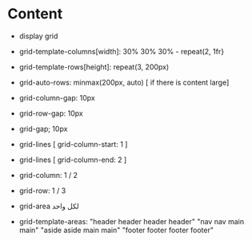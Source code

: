 # Content

- display grid
- grid-template-columns[width]: 30% 30% 30% - repeat(2, 1fr}
- grid-template-rows[height]: repeat(3, 200px)
- grid-auto-rows: minmax(200px, auto) [ if there is content large]
- grid-column-gap: 10px
- grid-row-gap: 10px
- grid-gap; 10px

- grid-lines [ grid-column-start: 1 ]
- grid-lines [ grid-column-end: 2 ]
- grid-column: 1 / 2
- grid-row: 1 / 3

- grid-area لكل واحد
- grid-template-areas:
  "header header header header"
  "nav nav main main"
  "aside aside main main"
  "footer footer footer footer"
